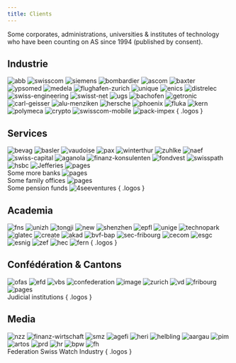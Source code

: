 ```yaml
---
title: Clients
---
```


Some corporates, administrations, universities & institutes of technology who have been counting on AS since 1994 (published by consent).

## Industrie

![abb](/images/abb.jpg)
![swisscom](/images/swisscom.jpg)
![siemens](/images/siemens.jpg)
![bombardier](/images/bombardier.jpg)
![ascom](/images/ascom.jpg)
![baxter](/images/baxter.jpg)
![ypsomed](/images/ypsomed.jpg)
![medela](/images/medela.jpg)
![flughafen-zurich](/images/flughafen-zurich.jpg)
![unique](/images/unique.jpg)
![enics](/images/enics.jpg)
![distrelec](/images/distrelec.jpg)
![swiss-engineering](/images/swiss-engineering.jpg)
![swisst-net](/images/swisst-net.jpg)
![ugs](/images/ugs.jpg)
![bachofen](/images/bachofen.jpg)
![getronic](/images/getronic.jpg)
![carl-geisser](/images/carl-geisser.jpg)
![alu-menziken](/images/alu-menziken.jpg)
![hersche](/images/hersche.jpg)
![phoenix](/images/phoenix.jpg)
![fluka](/images/fluka.jpg)
![kern](/images/kern.jpg)
![polymeca](/images/polymeca.jpg)
![crypto](/images/crypto.jpg)
![swisscom-mobile](/images/swisscom-mobile.jpg)
![pack-impex](/images/pack-impex.jpg)
{ .logos }

## Services

![bevag](/images/bevag.jpg)
![basler](/images/basler.jpg)
![vaudoise](/images/vaudoise.jpg)
![pax](/images/pax.jpg)
![winterthur](/images/winterthur.jpg)
![zuhlke](/images/zuhlke.jpg)
![naef](/images/naef.jpg)
![swiss-capital](/images/swiss-capital.jpg)
![aganola](/images/aganola.jpg)
![finanz-konsulenten](/images/finanz-konsulenten.jpg)
![fondvest](/images/fondvest.jpg)
![swisspath](/images/swisspath.jpg)
![hsbc](/images/hsbc.jpg)
![Jefferies](/images/Jefferies.jpg)
<span>![pages](/images/pages.png)<br>Some more banks</span>
<span>![pages](/images/pages.png)<br>Some family offices</span>
<span>![pages](/images/pages.png)<br>Some pension funds</span>
![4seeventures](/images/4seeventures.jpg)
{ .logos }

## Academia

![fns](/images/fns.jpg)
![unizh](/images/unizh.jpg)
![tongji](/images/tongji.jpg)
![new](/images/new.jpg)
![shenzhen](/images/shenzhen.png)
![epfl](/images/epfl.jpg)
![unige](/images/unige.jpg)
![technopark](/images/technopark.jpg)
![glatec](/images/glatec.jpg)
![create](/images/create.jpg)
![akad](/images/akad.jpg)
![bvf-bap](/images/bvf-bap.jpg)
![sec-fribourg](/images/sec-fribourg.jpg)
![cecom](/images/cecom.jpg)
![esgc](/images/esgc.jpg)
![esnig](/images/esnig.jpg)
![zef](/images/zef.jpg)
![hec](/images/hec.jpg)
![fern](/images/fern.jpg)
{ .logos }


## Confédération & Cantons

![ofas](/images/ofas.jpg)
![efd](/images/efd.jpg)
![vbs](/images/vbs.jpg)
![confederation](/images/confederation.jpg)
![image](/images/image.jpg)
![zurich](/images/zurich.jpg)
![vd](/images/vd.jpg)
![fribourg](/images/fribourg.jpg)
<span>![pages](/images/pages.png)<br>Judicial institutions</span>
{ .logos }


## Media

![nzz](/images/nzz.jpg)
![finanz-wirtschaft](/images/finanz-wirtschaft.jpg)
![smz](/images/smz.jpg)
![agefi](/images/agefi.jpg)
![heri](/images/heri.jpg)
![helbling](/images/helbling.jpg)
![aargau](/images/aargau.jpg)
![pim](/images/pim.jpg)
![artos](/images/artos.jpg)
![prd](/images/prd.jpg)
![hr](/images/hr.jpg)
![bpw](/images/bpw.jpg)
<span>![fh](/images/fh.jpg)<br>Federation Swiss Watch Industry
{ .logos }
